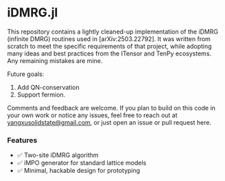 # iDMRG.jl

This repository contains a lightly cleaned-up implementation of the iDMRG (infinite DMRG) routines used in [arXiv:2503.22792]. It was written from scratch to meet the specific requirements of that project, while adopting many ideas and best practices from the ITensor and TenPy ecosystems. Any remaining mistakes are mine.

Future goals:
1. Add QN-conservation
2. Support fermion.

Comments and feedback are welcome. If you plan to build on this code in your own work or notice any issues, feel free to reach out at yangxusolidstate@gmail.com, or just open an issue or pull request here.


### Features

- ✅ Two-site iDMRG algorithm
- ✅ iMPO generator for standard lattice models
- ✅ Minimal, hackable design for prototyping

